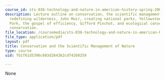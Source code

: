 ```yaml
---
course_id: sts-036-technology-and-nature-in-american-history-spring-2008
description: Lecture outline on conservation, the scientific management of nature,
  redefining wilderness, John Muir, creating national parks, Yellowstone National
  Park, the gospel of efficiency, Gifford Pinchot, and ecological consequences of
  conservation.
file_location: /coursemedia/sts-036-technology-and-nature-in-american-history-spring-2008/fb1f61d5396c603d264362cdf4260259_wk9_outline.pdf
file_type: application/pdf
layout: pdf
title: Conservation and the Scientific Management of Nature
type: course
uid: fb1f61d5396c603d264362cdf4260259

---
```

None